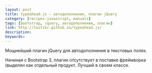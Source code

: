 ```yaml
---
layout: post
title: typeahead.js — автодополнение, плагин jQuery
category: [recipes-javascript, manuals]
tags: [bootstrap, jquery, автодополнение, плагин]
link: http://twitter.github.io/typeahead.js/
description:
keywords:
---
```


<p>Мощнейший плагин jQuery для автодополнения в текстовых полях.</p>
<p>Начиная с Bootstrap 3, плагин отсутствует в поставке фреймворка (выделен как отдельный продукт. Лучший в своем классе.</p>
